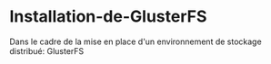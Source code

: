 # Installation-de-GlusterFS
Dans le cadre de la mise en place d'un environnement de stockage distribué: GlusterFS

